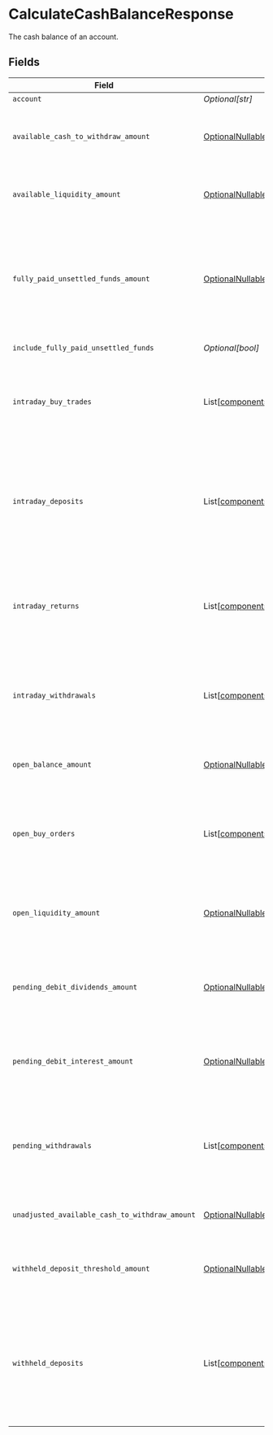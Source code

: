 # CalculateCashBalanceResponse

The cash balance of an account.


## Fields

| Field                                                                                                                                                                                                                                                                                                                                                                                                                                                                                                                                  | Type                                                                                                                                                                                                                                                                                                                                                                                                                                                                                                                                   | Required                                                                                                                                                                                                                                                                                                                                                                                                                                                                                                                               | Description                                                                                                                                                                                                                                                                                                                                                                                                                                                                                                                            | Example                                                                                                                                                                                                                                                                                                                                                                                                                                                                                                                                |
| -------------------------------------------------------------------------------------------------------------------------------------------------------------------------------------------------------------------------------------------------------------------------------------------------------------------------------------------------------------------------------------------------------------------------------------------------------------------------------------------------------------------------------------- | -------------------------------------------------------------------------------------------------------------------------------------------------------------------------------------------------------------------------------------------------------------------------------------------------------------------------------------------------------------------------------------------------------------------------------------------------------------------------------------------------------------------------------------- | -------------------------------------------------------------------------------------------------------------------------------------------------------------------------------------------------------------------------------------------------------------------------------------------------------------------------------------------------------------------------------------------------------------------------------------------------------------------------------------------------------------------------------------- | -------------------------------------------------------------------------------------------------------------------------------------------------------------------------------------------------------------------------------------------------------------------------------------------------------------------------------------------------------------------------------------------------------------------------------------------------------------------------------------------------------------------------------------- | -------------------------------------------------------------------------------------------------------------------------------------------------------------------------------------------------------------------------------------------------------------------------------------------------------------------------------------------------------------------------------------------------------------------------------------------------------------------------------------------------------------------------------------- |
| `account`                                                                                                                                                                                                                                                                                                                                                                                                                                                                                                                              | *Optional[str]*                                                                                                                                                                                                                                                                                                                                                                                                                                                                                                                        | :heavy_minus_sign:                                                                                                                                                                                                                                                                                                                                                                                                                                                                                                                     | The account.                                                                                                                                                                                                                                                                                                                                                                                                                                                                                                                           | accounts/01H8FB90ZRRFWXB4XC2JPJ1D4Y                                                                                                                                                                                                                                                                                                                                                                                                                                                                                                    |
| `available_cash_to_withdraw_amount`                                                                                                                                                                                                                                                                                                                                                                                                                                                                                                    | [OptionalNullable[components.AvailableCashToWithdrawAmount]](../../models/components/availablecashtowithdrawamount.md)                                                                                                                                                                                                                                                                                                                                                                                                                 | :heavy_minus_sign:                                                                                                                                                                                                                                                                                                                                                                                                                                                                                                                     | The account's available cash to withdraw in USD. It is calculated based on the `open_balance_amount` and account activity. This value is always non-negative. If `unadjusted_available_cash_to_withdraw_amount` is negative, this value will be `0`.                                                                                                                                                                                                                                                                                   | {<br/>"value": "100.00"<br/>}                                                                                                                                                                                                                                                                                                                                                                                                                                                                                                          |
| `available_liquidity_amount`                                                                                                                                                                                                                                                                                                                                                                                                                                                                                                           | [OptionalNullable[components.AvailableLiquidityAmount]](../../models/components/availableliquidityamount.md)                                                                                                                                                                                                                                                                                                                                                                                                                           | :heavy_minus_sign:                                                                                                                                                                                                                                                                                                                                                                                                                                                                                                                     | The account's available liquidity in USD including the value of cash and equity positions. It is calculated based on the `open_liquidity_amount` and account activity. This value can be negative.                                                                                                                                                                                                                                                                                                                                     | {<br/>"value": "100.00"<br/>}                                                                                                                                                                                                                                                                                                                                                                                                                                                                                                          |
| `fully_paid_unsettled_funds_amount`                                                                                                                                                                                                                                                                                                                                                                                                                                                                                                    | [OptionalNullable[components.FullyPaidUnsettledFundsAmount]](../../models/components/fullypaidunsettledfundsamount.md)                                                                                                                                                                                                                                                                                                                                                                                                                 | :heavy_minus_sign:                                                                                                                                                                                                                                                                                                                                                                                                                                                                                                                     | The account's fully paid unsettled funds in USD. Fully paid unsettled funds are proceeds from sales of assets paid for with cash and not bought on margin. If `include_fully_paid_unsettled_funds` is `false`, this value is **subtracted** from `open_balance_amount` and `open_liquidity_amount` to calculate `available_cash_to_withdraw_amount` and `available_liquidity_amount`. This value is always non-negative.                                                                                                               | {<br/>"value": "100.00"<br/>}                                                                                                                                                                                                                                                                                                                                                                                                                                                                                                          |
| `include_fully_paid_unsettled_funds`                                                                                                                                                                                                                                                                                                                                                                                                                                                                                                   | *Optional[bool]*                                                                                                                                                                                                                                                                                                                                                                                                                                                                                                                       | :heavy_minus_sign:                                                                                                                                                                                                                                                                                                                                                                                                                                                                                                                     | Whether fully paid unsettled funds are included in balances.                                                                                                                                                                                                                                                                                                                                                                                                                                                                           | false                                                                                                                                                                                                                                                                                                                                                                                                                                                                                                                                  |
| `intraday_buy_trades`                                                                                                                                                                                                                                                                                                                                                                                                                                                                                                                  | List[[components.CalculateCashBalanceResponseTradeSummary](../../models/components/calculatecashbalanceresponsetradesummary.md)]                                                                                                                                                                                                                                                                                                                                                                                                       | :heavy_minus_sign:                                                                                                                                                                                                                                                                                                                                                                                                                                                                                                                     | The account's intraday buy trades. The net amounts are **subtracted** from `open_balance_amount` and `open_liquidity_amount` to calculate `available_cash_to_withdraw_amount` and `available_liquidity_amount`. Since trades have positive amounts, the calculated values will **decrease**.                                                                                                                                                                                                                                           |                                                                                                                                                                                                                                                                                                                                                                                                                                                                                                                                        |
| `intraday_deposits`                                                                                                                                                                                                                                                                                                                                                                                                                                                                                                                    | List[[components.CalculateCashBalanceResponseTransferSummary](../../models/components/calculatecashbalanceresponsetransfersummary.md)]                                                                                                                                                                                                                                                                                                                                                                                                 | :heavy_minus_sign:                                                                                                                                                                                                                                                                                                                                                                                                                                                                                                                     | The account's eligible intraday deposits that have posted to the ledger. Intraday deposits may be eligible based on mechanism (e.g. intraday ICT deposits are eligible for ICT withdrawals, but not ACH withdrawals). The amounts are **added** to `open_balance_amount` and `open_liquidity_amount` to calculate `available_cash_to_withdraw_amount` and `available_liquidity_amount`. Since deposits have positive amounts, the calculated values will **increase**.                                                                 |                                                                                                                                                                                                                                                                                                                                                                                                                                                                                                                                        |
| `intraday_returns`                                                                                                                                                                                                                                                                                                                                                                                                                                                                                                                     | List[[components.CalculateCashBalanceResponseTransferSummary](../../models/components/calculatecashbalanceresponsetransfersummary.md)]                                                                                                                                                                                                                                                                                                                                                                                                 | :heavy_minus_sign:                                                                                                                                                                                                                                                                                                                                                                                                                                                                                                                     | The account's intraday returns. The amounts are **subtracted** from `open_balance_amount` and `open_liquidity_amount` to calculate `available_cash_to_withdraw_amount` and `available_liquidity_amount`. Returned deposits will **decrease** calculated values because they have positive amounts and returned withdrawals will **increase** calculated values because they have negative amounts.                                                                                                                                     |                                                                                                                                                                                                                                                                                                                                                                                                                                                                                                                                        |
| `intraday_withdrawals`                                                                                                                                                                                                                                                                                                                                                                                                                                                                                                                 | List[[components.CalculateCashBalanceResponseTransferSummary](../../models/components/calculatecashbalanceresponsetransfersummary.md)]                                                                                                                                                                                                                                                                                                                                                                                                 | :heavy_minus_sign:                                                                                                                                                                                                                                                                                                                                                                                                                                                                                                                     | The account's intraday withdrawals that have posted to the ledger. The amounts are **added** to `open_balance_amount` and `open_liquidity_amount` to calculate `available_cash_to_withdraw_amount` and `available_liquidity_amount`. Since withdrawals have negative amounts, the calculated values will **decrease**.                                                                                                                                                                                                                 |                                                                                                                                                                                                                                                                                                                                                                                                                                                                                                                                        |
| `open_balance_amount`                                                                                                                                                                                                                                                                                                                                                                                                                                                                                                                  | [OptionalNullable[components.OpenBalanceAmount]](../../models/components/openbalanceamount.md)                                                                                                                                                                                                                                                                                                                                                                                                                                         | :heavy_minus_sign:                                                                                                                                                                                                                                                                                                                                                                                                                                                                                                                     | The account's starting cash balance for the day in USD as calculated by the margin system. It is used as the base to calculate `available_cash_to_withdraw_amount`. This value is always non-negative.                                                                                                                                                                                                                                                                                                                                 | {<br/>"value": "100.00"<br/>}                                                                                                                                                                                                                                                                                                                                                                                                                                                                                                          |
| `open_buy_orders`                                                                                                                                                                                                                                                                                                                                                                                                                                                                                                                      | List[[components.CalculateCashBalanceResponseOpenOrderSummary](../../models/components/calculatecashbalanceresponseopenordersummary.md)]                                                                                                                                                                                                                                                                                                                                                                                               | :heavy_minus_sign:                                                                                                                                                                                                                                                                                                                                                                                                                                                                                                                     | The account's open buy orders. The expected notional ceilings are **subtracted** from `open_balance_amount` and `open_liquidity_amount` to calculate `available_cash_to_withdraw_amount` and `available_liquidity_amount`. Since open orders have positive expected notional ceilings, the calculated values will **decrease**.                                                                                                                                                                                                        |                                                                                                                                                                                                                                                                                                                                                                                                                                                                                                                                        |
| `open_liquidity_amount`                                                                                                                                                                                                                                                                                                                                                                                                                                                                                                                | [OptionalNullable[components.OpenLiquidityAmount]](../../models/components/openliquidityamount.md)                                                                                                                                                                                                                                                                                                                                                                                                                                     | :heavy_minus_sign:                                                                                                                                                                                                                                                                                                                                                                                                                                                                                                                     | The account's starting liquidity for the day in USD as calculated by the margin system. It includes the value of all asset positions (e.g. cash, equities, fixed income, etc). It is used as the base to calculate `available_liquidity_amount`. This value can be negative.                                                                                                                                                                                                                                                           | {<br/>"value": "100.00"<br/>}                                                                                                                                                                                                                                                                                                                                                                                                                                                                                                          |
| `pending_debit_dividends_amount`                                                                                                                                                                                                                                                                                                                                                                                                                                                                                                       | [OptionalNullable[components.PendingDebitDividendsAmount]](../../models/components/pendingdebitdividendsamount.md)                                                                                                                                                                                                                                                                                                                                                                                                                     | :heavy_minus_sign:                                                                                                                                                                                                                                                                                                                                                                                                                                                                                                                     | The account's pending debit dividends in USD. The value is **subtracted** from `open_balance_amount` and `open_liquidity_amount` to calculate `available_cash_to_withdraw_amount` and `available_liquidity_amount`. This value is always non-negative.                                                                                                                                                                                                                                                                                 | {<br/>"value": "100.00"<br/>}                                                                                                                                                                                                                                                                                                                                                                                                                                                                                                          |
| `pending_debit_interest_amount`                                                                                                                                                                                                                                                                                                                                                                                                                                                                                                        | [OptionalNullable[components.PendingDebitInterestAmount]](../../models/components/pendingdebitinterestamount.md)                                                                                                                                                                                                                                                                                                                                                                                                                       | :heavy_minus_sign:                                                                                                                                                                                                                                                                                                                                                                                                                                                                                                                     | The account's pending debit interest in USD. The value is **subtracted** from `open_balance_amount` and `open_liquidity_amount` to calculate `available_cash_to_withdraw_amount` and `available_liquidity_amount`. This value is always non-negative.                                                                                                                                                                                                                                                                                  | {<br/>"value": "100.00"<br/>}                                                                                                                                                                                                                                                                                                                                                                                                                                                                                                          |
| `pending_withdrawals`                                                                                                                                                                                                                                                                                                                                                                                                                                                                                                                  | List[[components.CalculateCashBalanceResponseTransferSummary](../../models/components/calculatecashbalanceresponsetransfersummary.md)]                                                                                                                                                                                                                                                                                                                                                                                                 | :heavy_minus_sign:                                                                                                                                                                                                                                                                                                                                                                                                                                                                                                                     | The account's pending withdrawals. Pending withdrawals may need review and have yet to post to the ledger. The amounts are **added** to `open_balance_amount` and `open_liquidity_amount` to calculate `available_cash_to_withdraw_amount` and `available_liquidity_amount`. Since withdrawals have negative amounts, the calculated values will **decrease**.                                                                                                                                                                         |                                                                                                                                                                                                                                                                                                                                                                                                                                                                                                                                        |
| `unadjusted_available_cash_to_withdraw_amount`                                                                                                                                                                                                                                                                                                                                                                                                                                                                                         | [OptionalNullable[components.UnadjustedAvailableCashToWithdrawAmount]](../../models/components/unadjustedavailablecashtowithdrawamount.md)                                                                                                                                                                                                                                                                                                                                                                                             | :heavy_minus_sign:                                                                                                                                                                                                                                                                                                                                                                                                                                                                                                                     | The account's unadjusted available cash to withdraw in USD. It is calculated based on the `open_balance_amount` and account activity. This value can be negative.                                                                                                                                                                                                                                                                                                                                                                      | {<br/>"value": "100.00"<br/>}                                                                                                                                                                                                                                                                                                                                                                                                                                                                                                          |
| `withheld_deposit_threshold_amount`                                                                                                                                                                                                                                                                                                                                                                                                                                                                                                    | [OptionalNullable[components.WithheldDepositThresholdAmount]](../../models/components/withhelddepositthresholdamount.md)                                                                                                                                                                                                                                                                                                                                                                                                               | :heavy_minus_sign:                                                                                                                                                                                                                                                                                                                                                                                                                                                                                                                     | The account's withheld deposit threshold. Amounts in `withheld_deposits` up to this threshold will be not be subtracted to calculate `available_cash_to_withdraw_amount` and `available_liquidity_amount`. This value is always non-negative.                                                                                                                                                                                                                                                                                          | {<br/>"value": "100.00"<br/>}                                                                                                                                                                                                                                                                                                                                                                                                                                                                                                          |
| `withheld_deposits`                                                                                                                                                                                                                                                                                                                                                                                                                                                                                                                    | List[[components.CalculateCashBalanceResponseTransferSummary](../../models/components/calculatecashbalanceresponsetransfersummary.md)]                                                                                                                                                                                                                                                                                                                                                                                                 | :heavy_minus_sign:                                                                                                                                                                                                                                                                                                                                                                                                                                                                                                                     | The account's withheld deposits. Deposits are withheld if there is a risk of a return (e.g. ACH deposits). Typically, they are withheld for 5 business days after completing. The amounts are **subtracted** from `open_balance_amount` and `open_liquidity_amount` to calculate `available_cash_to_withdraw_amount` and `available_liquidity_amount`. Since deposits have positive amounts, the calculated values will **decrease**. However, withheld deposits will not be subtracted up to the `withheld_deposit_threshold_amount`. |                                                                                                                                                                                                                                                                                                                                                                                                                                                                                                                                        |